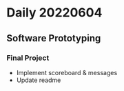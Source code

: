 Daily 20220604
===

## Software Prototyping
### Final Project
- Implement scoreboard & messages
- Update readme